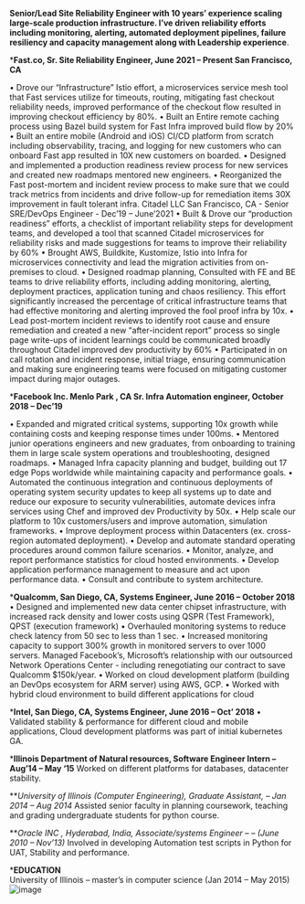 **Senior/Lead Site Reliability Engineer with 10 years’ experience scaling large-scale production infrastructure. I’ve driven reliability efforts including monitoring, alerting, automated deployment pipelines, failure resiliency and capacity management along with Leadership experience**. 



***Fast.co, Sr. Site Reliability Engineer, June 2021 – Present San Francisco, CA**

•	Drove our “Infrastructure” Istio effort, a microservices service mesh tool that Fast services utilize for timeouts, routing, mitigating fast checkout reliability needs, improved performance of the checkout flow resulted in improving checkout efficiency by 80%.
•	Built an Entire remote caching process using Bazel build system for Fast Infra improved build flow by 20% 
•	Built an entire mobile (Android and iOS) CI/CD platform from scratch including observability, tracing, and logging for new customers who can onboard Fast app resulted in 10X new customers on boarded. 
•	Designed and implemented a production readiness review process for new services and created new roadmaps mentored new engineers. 
•	Reorganized the Fast post-mortem and incident review process to make sure that we could track metrics from incidents and drive follow-up for remediation items 30X improvement in fault tolerant infra.
Citadel LLC San Francisco, CA - Senior SRE/DevOps Engineer - Dec’19 – June’2021
•	Built & Drove our “production readiness” efforts, a checklist of important reliability steps for development teams, and developed a tool that scanned Citadel microservices for reliability risks and made suggestions for teams to improve their reliability by 60% 
•	Brought AWS, Buildkite, Kustomize, Istio into Infra for microservices connectivity and lead the migration activities from on-premises to cloud. 
•	Designed roadmap planning, Consulted with FE and BE teams to drive reliability efforts, including adding monitoring, alerting, deployment practices, application tuning and chaos resiliency. This effort significantly increased the percentage of critical infrastructure teams that had effective monitoring and alerting improved the fool proof infra by 10x. 
•	Lead post-mortem incident reviews to identify root cause and ensure remediation and created a new “after-incident report” process so single page write-ups of incident learnings could be communicated broadly throughout Citadel improved dev productivity by 60% 
•	Participated in on call rotation and incident response, initial triage, ensuring communication and making sure engineering teams were focused on mitigating customer impact during major outages. 



***Facebook Inc.  Menlo Park , CA  Sr. Infra Automation engineer, October 2018 – Dec’19**

•	Expanded and migrated critical systems, supporting 10x growth while containing costs and keeping response times under 100ms. 
•	Mentored junior operations engineers and new graduates, from onboarding to training them in large scale system operations and troubleshooting, designed roadmaps.
•	Managed Infra capacity planning and budget, building out 17 edge Pops worldwide while maintaining capacity and performance goals. 
•	Automated the continuous integration and continuous deployments of operating system security updates to keep all systems up to date and reduce our exposure to security vulnerabilities, automate devices infra services using Chef and improved dev Productivity by 50x. 
•	Help scale our platform to 10x customers/users and improve automation, simulation frameworks.
•	Improve deployment process within Datacenters (ex. cross-region automated deployment).
•	Develop and automate standard operating procedures around common failure scenarios.
•	Monitor, analyze, and report performance statistics for cloud hosted environments.
•	Develop application performance management to measure and act upon performance data.
•	Consult and contribute to system architecture.



***Qualcomm, San Diego, CA, Systems Engineer, June 2016 – October 2018**
•	Designed and implemented new data center chipset infrastructure, with increased rack density and lower costs using QSPR (Test Framework), QPST (execution framework)
•	Overhauled monitoring systems to reduce check latency from 50 sec to less than 1 sec. 
•	Increased monitoring capacity to support 300% growth in monitored servers to over 1000 servers. Managed Facebook’s, Microsoft’s relationship with our outsourced Network Operations Center - including renegotiating our contract to save Qualcomm $150k/year. 
•	Worked on cloud development platform (building an DevOps ecosystem for ARM server) using AWS, GCP.
•	Worked with hybrid cloud environment to build different applications for cloud 


***Intel, San Diego, CA, Systems Engineer, June 2016 – Oct’ 2018** 
•	Validated stability & performance for different cloud and mobile applications, Cloud development platforms was part of initial kubernetes GA.
 
***Illinois Department of Natural resources, Software Engineer Intern – Aug’14 – May ‘15**
Worked on different platforms for databases, datacenter stability.

***University of Illinois (Computer Engineering), Graduate Assistant, – Jan 2014 – Aug 2014*
Assisted senior faculty in planning coursework, teaching and grading undergraduate students for python course.

***Oracle INC , Hyderabad, India, Associate/systems Engineer – – (June 2010 – Nov’13)*
Involved in developing Automation test scripts in Python for UAT, Stability and performance.

***EDUCATION**   
University of Illinois – master’s in computer science (Jan 2014 – May 2015)
![image](https://user-images.githubusercontent.com/60858844/162099299-a195acd6-352a-4cf3-960a-b04b5d52949f.png)
